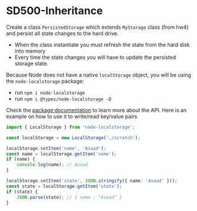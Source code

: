 # SD500-Inheritance
Create a class `PersistedStorage` which extends `MyStorage` class (from hw4) and persist all state changes to the hard drive.
* When the class instantiate you must refresh the state from the hard disk into memory
* Every time the state changes you will have to update the persisted storage state.
  
Because Node does not have a native `localStorage` object, you will be using the `node-localstorage` package:
* run `npm i node-localstorage`
* run `npm i @types/node-localstorage -D`
  
Check the [package documentation](https://github.com/lmaccherone/node-localstorage) to learn more about the API. Here is an example on how to use it to write/read key/value pairs
```typescript
import { LocalStorage } from 'node-localstorage';

const localStorage = new LocalStorage('./scratch');

localStorage.setItem('name', 'Asaad');
const name = localStorage.getItem('name');
if (name) {
    console.log(name); // Asaad
}

localStorage.setItem('state', JSON.stringify({ name: 'Asaad' }));
const state = localStorage.getItem('state');
if (state) {
    JSON.parse(state); // { name : "Asaad" }
}
```
